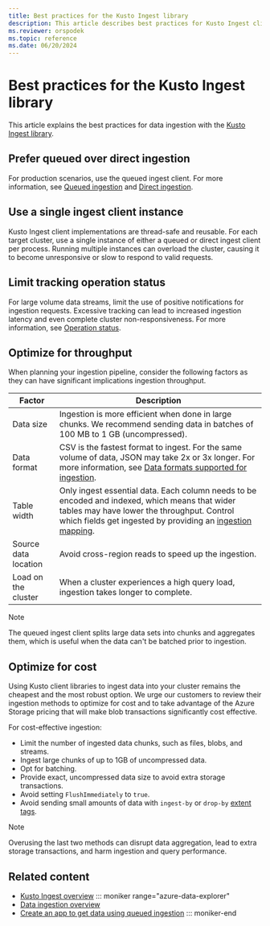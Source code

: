 ```yaml
---
title: Best practices for the Kusto Ingest library
description: This article describes best practices for Kusto Ingest client library.
ms.reviewer: orspodek
ms.topic: reference
ms.date: 06/20/2024
---
```

# Best practices for the Kusto Ingest library

This article explains the best practices for data ingestion with the [Kusto Ingest library](about-kusto-ingest.md).

## Prefer queued over direct ingestion

For production scenarios, use the queued ingest client. For more information, see [Queued ingestion](about-kusto-ingest.md#queued-ingestion) and [Direct ingestion](about-kusto-ingest.md#direct-ingestion).

## Use a single ingest client instance

Kusto Ingest client implementations are thread-safe and reusable. For each target cluster, use a single instance of either a queued or direct ingest client per process. Running multiple instances can overload the cluster, causing it to become unresponsive or slow to respond to valid requests.

## Limit tracking operation status

For large volume data streams, limit the use of positive notifications for ingestion requests. Excessive tracking can lead to increased ingestion latency and even complete cluster non-responsiveness. For more information, see [Operation status](kusto-ingest-client-status.md).

## Optimize for throughput

When planning your ingestion pipeline, consider the following factors as they can have significant implications ingestion throughput.

| Factor | Description |
|--|--|
| Data size | Ingestion is more efficient when done in large chunks. We recommend sending data in batches of 100 MB to 1 GB (uncompressed).|
| Data format | CSV is the fastest format to ingest. For the same volume of data, JSON may take 2x or 3x longer. For more information, see [Data formats supported for ingestion](../../ingestion-supported-formats.md).|
| Table width | Only ingest essential data. Each column needs to be encoded and indexed, which means that wider tables may have lower the throughput. Control which fields get ingested by providing an [ingestion mapping](../../management/mappings.md).|
| Source data location | Avoid cross-region reads to speed up the ingestion. |
| Load on the cluster | When a cluster experiences a high query load, ingestion takes longer to complete. |

> [!NOTE]
> The queued ingest client splits large data sets into chunks and aggregates them, which is useful when the data can't be batched prior to ingestion.

## Optimize for cost

Using Kusto client libraries to ingest data into your cluster remains the cheapest and the most robust option. We urge our customers to review their ingestion methods to optimize for cost and to take advantage of the Azure Storage pricing that will make blob transactions significantly cost effective.

For cost-effective ingestion:

* Limit the number of ingested data chunks, such as files, blobs, and streams.
* Ingest large chunks of up to 1GB of uncompressed data.
* Opt for batching.
* Provide exact, uncompressed data size to avoid extra storage transactions.
* Avoid setting `FlushImmediately` to `true`.
* Avoid sending small amounts of data with `ingest-by` or `drop-by` [extent tags](../../management/extent-tags.md).

> [!NOTE]
> Overusing the last two methods can disrupt data aggregation, lead to extra storage transactions, and harm ingestion and query performance.

## Related content

* [Kusto Ingest overview](about-kusto-ingest.md)
::: moniker range="azure-data-explorer"
* [Data ingestion overview](/azure/data-explorer/ingest-data-overview)
* [Create an app to get data using queued ingestion](/azure/data-explorer/get-started/app-batch-ingestion)
::: moniker-end
